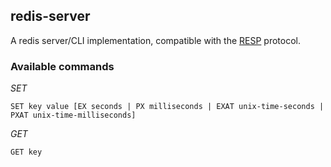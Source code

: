 ## redis-server
A redis server/CLI implementation, compatible with the [RESP](https://redis.io/docs/latest/develop/reference/protocol-spec/) protocol.

### Available commands

*SET*
```
SET key value [EX seconds | PX milliseconds | EXAT unix-time-seconds | PXAT unix-time-milliseconds]
```

*GET*
```
GET key
```